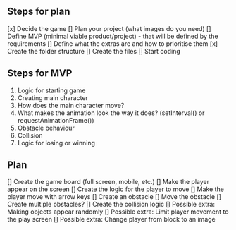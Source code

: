 ## Steps for plan

[x] Decide the game
[] Plan your project (what images do you need)
[] Define MVP (minimal viable product/project) - that will be defined by the requirements
[] Define what the extras are and how to prioritise them
[x] Create the folder structure
[] Create the files
[] Start coding

## Steps for MVP

1. Logic for starting game
2. Creating main character
3. How does the main character move?
4. What makes the animation look the way it does? (setInterval() or requestAnimationFrame())
5. Obstacle behaviour
6. Collision
7. Logic for losing or winning

## Plan

[] Create the game board (full screen, mobile, etc.)
[] Make the player appear on the screen
[] Create the logic for the player to move
[] Make the player move with arrow keys
[] Create an obstacle
[] Move the obstacle
[] Create multiple obstacles?
[] Create the collision logic
[] Possible extra: Making objects appear randomly
[] Possible extra: Limit player movement to the play screen
[] Possible extra: Change player from block to an image
